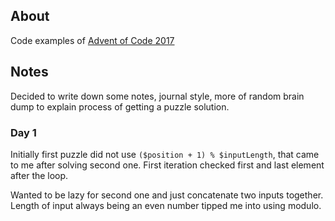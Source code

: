 ## About
Code examples of [Advent of Code 2017](https://adventofcode.com/2017)

## Notes
Decided to write down some notes, journal style, more of random brain dump to explain process of getting a puzzle solution.

### Day 1
Initially first puzzle did not use `($position + 1) % $inputLength`, that came to me after solving second one.
First iteration checked first and last element after the loop.

Wanted to be lazy for second one and just concatenate two inputs together. 
Length of input always being an even number tipped me into using modulo.  

